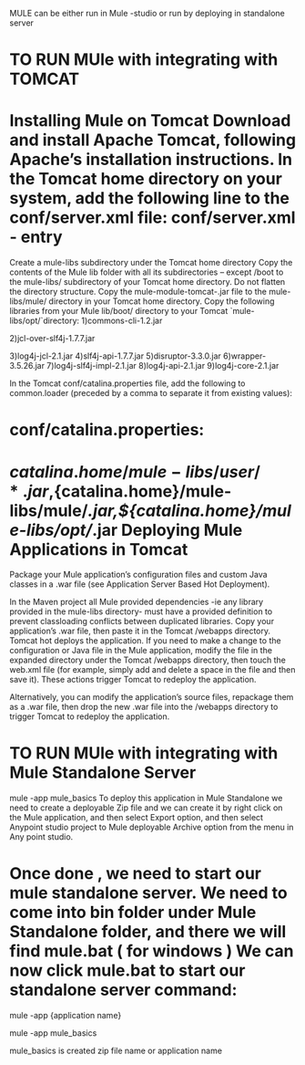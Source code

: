 MULE can be either run in Mule -studio or run by deploying in standalone server


TO RUN MUle with integrating with TOMCAT
==========================================
Installing Mule on Tomcat
Download and install Apache Tomcat, following Apache’s installation instructions.
In the Tomcat home directory on your system, add the following line to the conf/server.xml file:
conf/server.xml - entry
=========================
<Listener className="org.mule.module.tomcat.MuleTomcatListener" />
Create a mule-libs subdirectory under the Tomcat home directory
Copy the contents of the Mule lib folder with all its subdirectories – except /boot to the mule-libs/ subdirectory 
of your Tomcat home directory. Do not flatten the directory structure.
Copy the mule-module-tomcat-<version>.jar file to the mule-libs/mule/ directory in your Tomcat home directory.
Copy the following libraries from your Mule lib/boot/ directory to your Tomcat `mule-libs/opt/`directory:
1)commons-cli-1.2.jar 

2)jcl-over-slf4j-1.7.7.jar

3)log4j-jcl-2.1.jar
4)slf4j-api-1.7.7.jar
5)disruptor-3.3.0.jar
6)wrapper-3.5.26.jar
7)log4j-slf4j-impl-2.1.jar
8)log4j-api-2.1.jar
9)log4j-core-2.1.jar

In the Tomcat conf/catalina.properties file, add the following to common.loader 
(preceded by a comma to separate it from existing values):

conf/catalina.properties:
=========================
${catalina.home}/mule-libs/user/*.jar,${catalina.home}/mule-libs/mule/*.jar,${catalina.home}/mule-libs/opt/*.jar
Deploying Mule Applications in Tomcat
=====================================
Package your Mule application’s configuration files and custom Java classes in a .war file
(see Application Server Based Hot Deployment).

In the Maven project all Mule provided dependencies -ie any library provided in the 
mule-libs directory- must have a <scope>provided</scope> definition to prevent classloading conflicts
between duplicated libraries.
Copy your application’s .war file, then paste it in the Tomcat /webapps directory.
Tomcat hot deploys the application.
If you need to make a change to the configuration or Java file in the Mule application, modify 
the file in the expanded directory under the Tomcat /webapps directory, then touch the web.xml
file (for example, simply add and delete a space in the file and then save it). 
These actions trigger Tomcat to redeploy the application.

Alternatively, you can modify the application’s source files, repackage them as a .war file, then drop the
new .war file into the /webapps directory to trigger Tomcat to redeploy the application.

TO RUN MUle with integrating with Mule Standalone Server
=========================================================
mule -app mule_basics
To deploy this application in Mule Standalone we need to create a deployable Zip file
and we can create it by right click on the Mule application, and then select Export option, 
and then select Anypoint studio project to Mule deployable Archive option from the menu in Any point studio.

Once done , we need to start our mule standalone server. We need to come into bin folder 
under Mule Standalone folder, and there we will find mule.bat ( for windows )
We can now click mule.bat  to start our standalone server
command:
========
mule -app {application name}

mule -app mule_basics 

mule_basics is created zip file name or application name

